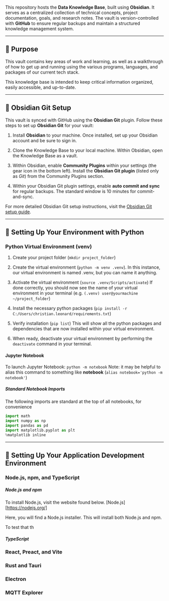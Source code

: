 This repository hosts the **Data Knowledge Base**, built using **Obsidian**. It serves as a centralized collection of technical concepts, project documentation, goals, and research notes. The vault is version-controlled with **GitHub** to ensure regular backups and maintain a structured knowledge management system.

---

## **🔹 Purpose**

This vault contains key areas of work and learning, as well as a walkthrough of how to get up and running using the various programs, languages, and packages of our current tech stack.

This knowledge base is intended to keep critical information organized, easily accessible, and up-to-date.

---

## **🔹 Obsidian Git Setup**

This vault is synced with GitHub using the **Obsidian Git** plugin. Follow these steps to set up **Obsidian Git** for your vault:

1. Install **Obsidian** to your machine. Once installed, set up your Obsidian account and be sure to sign in.
    
2. Clone the Knowledge Base to your local machine. Within Obsidian, open the Knowledge Base as a vault.
    
3. Within Obsidian, enable **Community Plugins** within your settings (the gear icon in the bottom left). Install the **Obsidian Git plugin** (listed only as *Git*) from the Community Plugins section.
    
4. Within your Obsidian Git plugin settings, enable **auto commit and sync** for regular backups. The standard window is 10 minutes for commit-and-sync.
    

For more detailed Obsidian Git setup instructions, visit the [Obsidian Git setup guide](https://publish.obsidian.md/git-doc/Start+here).

---

## **🔹 Setting Up Your Environment with Python**

### Python Virtual Environment (venv)
1. Create your project folder (`mkdir project_folder`)
   
2. Create the virtual environment (`python -m venv .venv`). 
	   In this instance, our virtual environment is named .venv, but you can name it anything.
   
3.  Activate the virtual environment (`source .venv/Scripts/activate`)
	   If done correctly, you should now see the name of your virtual environment in your terminal (e.g. `(.venv) user@yourmachine ~/project_folder`) 
   
4. Install the necessary python packages (`pip install -r C:/Users/christian.leonard/requirements.txt`)
   
5. Verify installation (`pip list`) 
	   This will show all the python packages and dependencies that are now installed within your virtual environment.
   
6. When ready, deactivate your virtual environment by performing the `deactivate` command in your terminal.

#### Jupyter Notebook
To launch Jupyter Notebook: `python -m notebook`
Note: it may be helpful to alias this command to something like **notebook** (`alias notebook='python -m notebook'`)

##### Standard Notebook Imports
The following imports are standard at the top of all notebooks, for convenience
```python 
import math
import numpy as np
import pandas as pd
import matplotlib.pyplot as plt
%matplotlib inline
```

---
## **🔹 Setting Up Your Application Development Environment**

### Node.js, npm, and TypeScript

##### Node.js and npm
To install Node.js, visit the website found below.
[Node.js] [https://nodejs.org/]

Here, you will find a Node.js installer. This will install both Node.js and npm.

To test that th
##### TypeScript


### React, Preact, and Vite

### Rust and Tauri

### Electron

### MQTT Explorer

